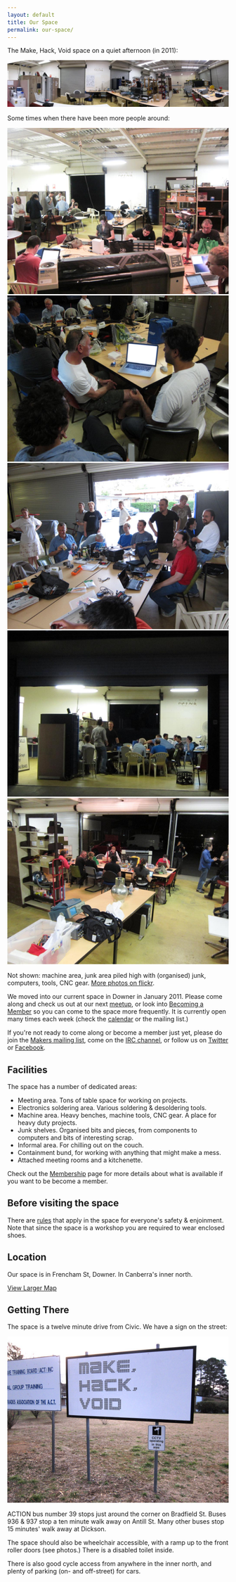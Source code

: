 ```yaml
---
layout: default
title: Our Space
permalink: our-space/
---
```


The Make, Hack, Void space on a quiet afternoon (in 2011):

![Space panorama](/assets/our-space/mhv-space-large.jpg)

Some times when there have been more people around:

![People in the space](/assets/our-space/space-people-1.jpg)
![People in the space](/assets/our-space/space-people-2.jpg)
![People in the space](/assets/our-space/space-people-3.jpg)
![People in the space](/assets/our-space/space-people-4.jpg)
![People in the space](/assets/our-space/space-people-5.jpg)

Not shown: machine area, junk area piled high with (organised) junk, computers, tools, CNC gear. [More photos on flickr](http://www.flickr.com/groups/makehackvoid/).

We moved into our current space in Downer in January 2011. Please come
along and check us out at our next [meetup](/meetings/), or
look into [Becoming a Member](/join/) so you can come to
the space more frequently. It is currently open many times each week
(check the
[calendar](https://www.google.com/calendar/embed?src=s9j75t8siijp625kfmjob13rv4%40group.calendar.google.com&ctz=Australia/Sydney)
or the mailing list.)

If you're not ready to come along or become a member just yet, please do
join the [Makers mailing list](/contact/#mailing-list), come on the
[IRC channel](/contact/#irc-channel), or follow us on
[Twitter](http://twitter.com/makehackvoid) or
[Facebook](http://www.facebook.com/group.php?gid=357947732276).

Facilities
----------

The space has a number of dedicated areas:

-   Meeting area. Tons of table space for working on projects.
-   Electronics soldering area. Various soldering & desoldering tools.
-   Machine area. Heavy benches, machine tools, CNC gear. A place for
    heavy duty projects.
-   Junk shelves. Organised bits and pieces, from components to
    computers and bits of interesting scrap.
-   Informal area. For chilling out on the couch.
-   Containment bund, for working with anything that might make a mess.
-   Attached meeting rooms and a kitchenette.

Check out the [Membership](/join/) page for more details
about what is available if you want to be become a member.

Before visiting the space
-------------------------

There are [rules](/rules/) that apply in the space for
everyone's safety & enjoinment. Note that since the space is a workshop
you are required to wear enclosed shoes.

Location
--------

Our space is in Frencham St, Downer. In Canberra's inner north.

[View Larger Map](http://maps.google.com/maps?q=-35.244511,149.145911&num=1&t=h&sll=-35.244399,149.145879&sspn=0.001792,0.003484&hl=en&ie=UTF8&ll=-35.244462,149.145917&spn=0.003584,0.006968&z=14&source=embed)

Getting There
-------------

The space is a twelve minute drive from Civic. We have a sign on the street:

![street sign](/assets/our-space/mhv-sign.jpg)

ACTION bus number 39 stops just around the corner on Bradfield St. Buses
936 & 937 stop a ten minute walk away on Antill St. Many other buses
stop 15 minutes' walk away at Dickson.

The space should also be wheelchair accessible, with a ramp up to the
front roller doors (see photos.) There is a disabled toilet inside.

There is also good cycle access from anywhere in the inner north, and
plenty of parking (on- and off-street) for cars.
